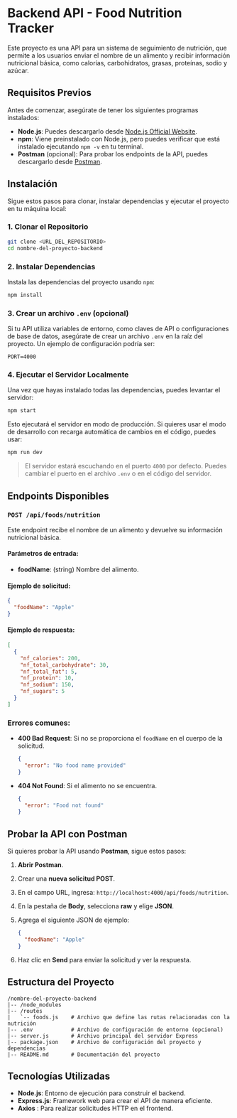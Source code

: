 
# Backend API - Food Nutrition Tracker

Este proyecto es una API para un sistema de seguimiento de nutrición, que permite a los usuarios enviar el nombre de un alimento y recibir información nutricional básica, como calorías, carbohidratos, grasas, proteínas, sodio y azúcar.

## Requisitos Previos

Antes de comenzar, asegúrate de tener los siguientes programas instalados:

- **Node.js**: Puedes descargarlo desde [Node.js Official Website](https://nodejs.org/).
- **npm**: Viene preinstalado con Node.js, pero puedes verificar que está instalado ejecutando `npm -v` en tu terminal.
- **Postman** (opcional): Para probar los endpoints de la API, puedes descargarlo desde [Postman](https://www.postman.com/downloads/).

## Instalación

Sigue estos pasos para clonar, instalar dependencias y ejecutar el proyecto en tu máquina local:

### 1. Clonar el Repositorio

```bash
git clone <URL_DEL_REPOSITORIO>
cd nombre-del-proyecto-backend
```

### 2. Instalar Dependencias

Instala las dependencias del proyecto usando `npm`:

```bash
npm install
```

### 3. Crear un archivo `.env` (opcional)

Si tu API utiliza variables de entorno, como claves de API o configuraciones de base de datos, asegúrate de crear un archivo `.env` en la raíz del proyecto. Un ejemplo de configuración podría ser:

```
PORT=4000
```

### 4. Ejecutar el Servidor Localmente

Una vez que hayas instalado todas las dependencias, puedes levantar el servidor:

```bash
npm start
```

Esto ejecutará el servidor en modo de producción. Si quieres usar el modo de desarrollo con recarga automática de cambios en el código, puedes usar:

```bash
npm run dev
```

> El servidor estará escuchando en el puerto `4000` por defecto. Puedes cambiar el puerto en el archivo `.env` o en el código del servidor.

## Endpoints Disponibles

### `POST /api/foods/nutrition`

Este endpoint recibe el nombre de un alimento y devuelve su información nutricional básica.

#### Parámetros de entrada:

- **foodName**: (string) Nombre del alimento.

#### Ejemplo de solicitud:

```json
{
  "foodName": "Apple"
}
```

#### Ejemplo de respuesta:

```json
[
  {
    "nf_calories": 200,
    "nf_total_carbohydrate": 30,
    "nf_total_fat": 5,
    "nf_protein": 10,
    "nf_sodium": 150,
    "nf_sugars": 5
  }
]
```

### Errores comunes:

- **400 Bad Request**: Si no se proporciona el `foodName` en el cuerpo de la solicitud.
  
  ```json
  {
    "error": "No food name provided"
  }
  ```

- **404 Not Found**: Si el alimento no se encuentra.
  
  ```json
  {
    "error": "Food not found"
  }
  ```

## Probar la API con Postman

Si quieres probar la API usando **Postman**, sigue estos pasos:

1. **Abrir Postman**.
2. Crear una **nueva solicitud POST**.
3. En el campo URL, ingresa: `http://localhost:4000/api/foods/nutrition`.
4. En la pestaña de **Body**, selecciona **raw** y elige **JSON**.
5. Agrega el siguiente JSON de ejemplo:

   ```json
   {
     "foodName": "Apple"
   }
   ```

6. Haz clic en **Send** para enviar la solicitud y ver la respuesta.

## Estructura del Proyecto

```
/nombre-del-proyecto-backend
|-- /node_modules
|-- /routes
|   `-- foods.js    # Archivo que define las rutas relacionadas con la nutrición
|-- .env            # Archivo de configuración de entorno (opcional)
|-- server.js       # Archivo principal del servidor Express
|-- package.json    # Archivo de configuración del proyecto y dependencias
|-- README.md       # Documentación del proyecto
```

## Tecnologías Utilizadas

- **Node.js**: Entorno de ejecución para construir el backend.
- **Express.js**: Framework web para crear el API de manera eficiente.
- **Axios** : Para realizar solicitudes HTTP en el frontend.


